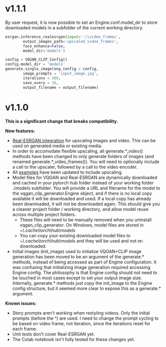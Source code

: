 # v1.1.1
By user request, it is now possible to set an Engine.conf.model_dir to store downloaded models in a subfolder of the current working directory.
```python
esrgan.inference_realesrgan(input='.\\video_frames',
        output_images_path='upscaled_video_frames',
        face_enhance=False,
        model_dir='models')

config = VQGAN_CLIP_Config()
config.model_dir = 'models'
generate.single_image(eng_config = config,
        image_prompts = 'input_image.jpg',
        iterations = 500,
        save_every = 10,
        output_filename = output_filename)
```


# v1.1.0
**This is a significant change that breaks compatibility.**

**New features:**
* [Real-ESRGAN integration](https://github.com/rkhamilton/vqgan-clip-generator/tree/main/main/Real-ESRGAN.md) for upscaling images and video. This can be used on generated media or existing media.
* In order to accomodate flexible upscaling, all generate.\*_video() methods have been changed to only generate folders of images (and renamed generate.*_video_frames()). You will need to optionally include a call to the upscaler, followed by a call to the video encoder.
* All [examples](https://github.com/rkhamilton/vqgan-clip-generator/tree/main/examples) have been updated to include upscaling.
* Model files for VQGAN and Real-ESRGAN are dynamically downloaded and cached in your pytorch hub folder instead of your working folder ./models subfolder. You will provide a URL and filename for the model to the vqgan_clip_generator.Engine object, and if there is no local copy available it will be downloaded and used. If a local copy has already been downloaded, it will not be downloaded again. This should give you a cleaner project folder / working directory, and allow model reuse across multiple project folders. 
    * These files will need to be manually removed when you uninstall vqgan_clip_generator. On Windows, model files are stored in *~\\.cache\torch\hub\models*
    * You can copy your existing downloaded model files to *~\\.cache\torch\hub\models* and they will be used and not re-downloaded.
* Initial images (init_image) used to initialize VQGAN+CLIP image generation has been moved to be an argument of the generate.* methods, instead of being accessed as part of Engine configuration. It was confusing that initializing image generation required accessing Engine config. The philosophy is that Engine config should not need to be touched in most cases except to set your output image size. Internally, generate.* methods just copy the init_image to the Engine config structure, but it seemed more clear to expose this as a generate.* argument.

**Known issues:**
* Story prompts aren't working when restyling videos. Only the initial prompts (before the ^) are used. I need to change the prompt cycling to be based on video frame, not iteration, since the iterations reset for each frame.
* Unit tests don't cover Real-ESRGAN yet.
* The Colab notebook isn't fully tested for these changes yet.